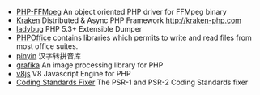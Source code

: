 * [PHP-FFMpeg](https://github.com/PHP-FFMpeg/PHP-FFMpeg) An object oriented PHP driver for FFMpeg binary
* [Kraken](https://github.com/kraken-php/kraken) Distributed & Async PHP Framework http://kraken-php.com
* [ladybug](https://github.com/raulfraile/ladybug) PHP 5.3+ Extensible Dumper
* [PHPOffice](http://phpoffice.github.io/) contains libraries which permits to write and read files from most office suites.
* [pinyin](http://overtrue.me/pinyin/) 汉字转拼音库
* [grafika](https://kosinix.github.io/grafika) An image processing library for PHP
* [v8js](https://github.com/phpv8/v8js) V8 Javascript Engine for PHP
* [Coding Standards Fixer](http://cs.sensiolabs.org/) The PSR-1 and PSR-2 Coding Standards fixer
